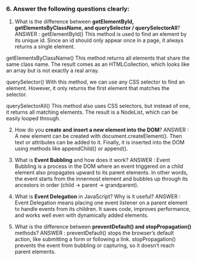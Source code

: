 ### 6. Answer the following questions clearly:

1. What is the difference between **getElementById, getElementsByClassName, and querySelector / querySelectorAll**?
   ANSWER : getElementById()
   This method is used to find an element by its unique id. Since an id should only appear once in a page, it always returns a single element.

getElementsByClassName()
This method returns all elements that share the same class name. The result comes as an HTMLCollection, which looks like an array but is not exactly a real array.

querySelector()
With this method, we can use any CSS selector to find an element. However, it only returns the first element that matches the selector.

querySelectorAll()
This method also uses CSS selectors, but instead of one, it returns all matching elements. The result is a NodeList, which can be easily looped through.

2. How do you **create and insert a new element into the DOM**?
   ANSWER : A new element can be created with document.createElement(). Then text or attributes can be added to it. Finally, it is inserted into the DOM using methods like appendChild() or append().

3. What is **Event Bubbling** and how does it work?
   ANSWER : Event Bubbling is a process in the DOM where an event triggered on a child element also propagates upward to its parent elements. In other words, the event starts from the innermost element and bubbles up through its ancestors in order (child → parent → grandparent).

4. What is **Event Delegation** in JavaScript? Why is it useful?
   ANSWER : Event Delegation means placing one event listener on a parent element to handle events from its children. It saves code, improves performance, and works well even with dynamically added elements.

5. What is the difference between **preventDefault() and stopPropagation()** methods?
   ANSWER : preventDefault() stops the browser’s default action, like submitting a form or following a link.
   stopPropagation() prevents the event from bubbling or capturing, so it doesn’t reach parent elements.
